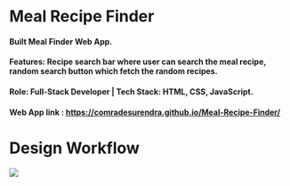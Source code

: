 # Meal Recipe Finder
#### Built Meal Finder Web App.
#### Features: Recipe search bar where user can search the meal recipe,  random search button which fetch the random recipes.
#### Role: Full-Stack Developer | Tech Stack: HTML, CSS, JavaScript.
#### Web App link : https://comradesurendra.github.io/Meal-Recipe-Finder/
# Design Workflow 
![](mealApp.png)
